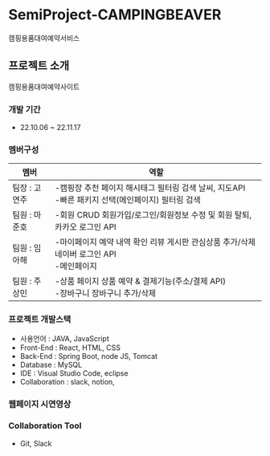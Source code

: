 # SemiProject-CAMPINGBEAVER
캠핑용품대여예약서비스

## 프로젝트 소개
캠핑용품대여예약사이트

### 개발 기간
* 22.10.06 ~ 22.11.17

### 멤버구성
멤버|역할
---|---|
팀장 : 고연주 | -캠핑장 추천 페이지 해시태그 필터링 검색 날씨, 지도API <br/> -빠른 패키지 선택(메인페이지) 필터링 검색
팀원 : 마준호 | -회원 CRUD 회원가입/로그인/회원정보 수정 및 회원 탈퇴, 카카오 로그인 API
팀원 : 임아해 | -마이페이지 예약 내역 확인 리뷰 게시판 관심상품 추가/삭제 네이버 로그인 API <br/> -메인페이지
팀원 : 주상민 | -상품 페이지 상품 예약 & 결제기능(주소/결제 API) <br/> -장바구니 장바구니 추가/삭제

### 프로젝트 개발스택
* 사용언어 : JAVA, JavaScript
* Front-End : React, HTML, CSS
* Back-End : Spring Boot, node JS, Tomcat
* Database : MySQL
* IDE : Visual Studio Code, eclipse
* Collaboration : slack, notion,
                 

### 웹페이지 시연영상


### Collaboration Tool
* Git, Slack
